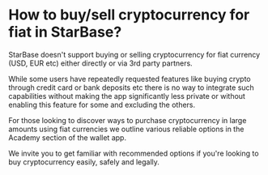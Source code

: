 # How to buy/sell cryptocurrency for fiat in StarBase?

StarBase doesn't support buying or selling cryptocurrency for fiat currency (USD, EUR etc) either directly or via 3rd party partners.

While some users have repeatedly requested features like buying crypto through credit card or bank deposits etc there is no way to integrate such capabilities without making the app significantly less private or without enabling this feature for some and excluding the others.

For those looking to discover ways to purchase cryptocurrency in large amounts using fiat currencies we outline various reliable options in the Academy section of the wallet app.

We invite you to get familiar with recommended options if you're looking to buy cryptocurrency easily, safely and legally.
